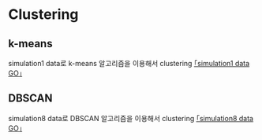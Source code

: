 # Clustering

## k-means
simulation1 data로 k-means 알고리즘을 이용해서 clustering [｢simulation1 data GO｣](https://github.com/JunHyun-DS/Topology-of-data/blob/master/simulation1.R)

## DBSCAN 
simulation8 data로 DBSCAN 알고리즘을 이용해서 clustering [｢simulation8 data GO｣](https://github.com/JunHyun-DS/Topology-of-data/blob/master/simulation8.R)
